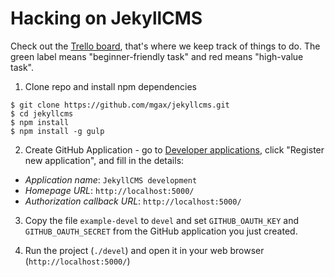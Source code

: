 # Hacking on JekyllCMS

Check out the [Trello board](https://trello.com/b/F1UQejYU/jekyllcms), that's
where we keep track of things to do. The green label means "beginner-friendly
task" and red means "high-value task".

1. Clone repo and install npm dependencies
  ```
  $ git clone https://github.com/mgax/jekyllcms.git
  $ cd jekyllcms
  $ npm install
  $ npm install -g gulp
  ```

2. Create GitHub Application - go to
   [Developer applications](https://github.com/settings/developers), click
   "Register new application", and fill in the details:

  * *Application name*: `JekyllCMS development`
  * *Homepage URL*: `http://localhost:5000/`
  * *Authorization callback URL*: `http://localhost:5000/`

3. Copy the file `example-devel` to `devel` and set `GITHUB_OAUTH_KEY` and
   `GITHUB_OAUTH_SECRET` from the GitHub application you just created.

4. Run the project (`./devel`) and open it in your web browser
   (`http://localhost:5000/`)
